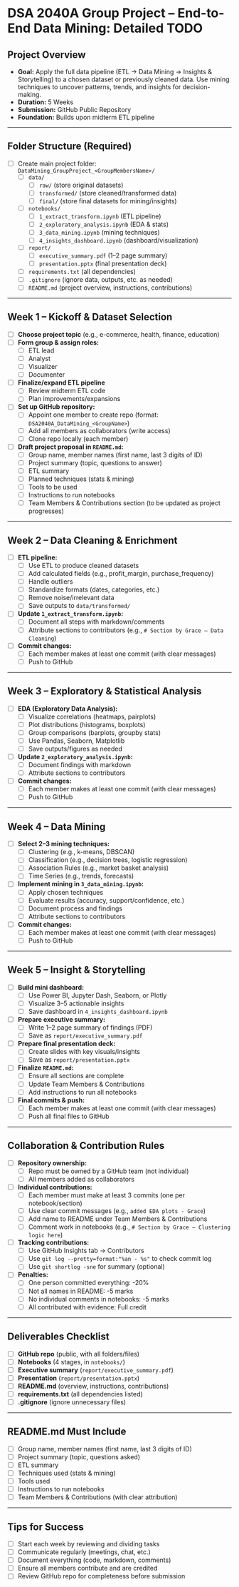 # DSA 2040A Group Project – End-to-End Data Mining: Detailed TODO

## Project Overview
- **Goal:** Apply the full data pipeline (ETL → Data Mining → Insights & Storytelling) to a chosen dataset or previously cleaned data. Use mining techniques to uncover patterns, trends, and insights for decision-making.
- **Duration:** 5 Weeks
- **Submission:** GitHub Public Repository
- **Foundation:** Builds upon midterm ETL pipeline

---

## Folder Structure (Required)
- [ ] Create main project folder: `DataMining_GroupProject_<GroupMembersName>/`
    - [ ] `data/`
        - [ ] `raw/` (store original datasets)
        - [ ] `transformed/` (store cleaned/transformed data)
        - [ ] `final/` (store final datasets for mining/insights)
    - [ ] `notebooks/`
        - [ ] `1_extract_transform.ipynb` (ETL pipeline)
        - [ ] `2_exploratory_analysis.ipynb` (EDA & stats)
        - [ ] `3_data_mining.ipynb` (mining techniques)
        - [ ] `4_insights_dashboard.ipynb` (dashboard/visualization)
    - [ ] `report/`
        - [ ] `executive_summary.pdf` (1–2 page summary)
        - [ ] `presentation.pptx` (final presentation deck)
    - [ ] `requirements.txt` (all dependencies)
    - [ ] `.gitignore` (ignore data, outputs, etc. as needed)
    - [ ] `README.md` (project overview, instructions, contributions)

---

## Week 1 – Kickoff & Dataset Selection
- [ ] **Choose project topic** (e.g., e-commerce, health, finance, education)
- [ ] **Form group & assign roles:**
    - [ ] ETL lead
    - [ ] Analyst
    - [ ] Visualizer
    - [ ] Documenter
- [ ] **Finalize/expand ETL pipeline**
    - [ ] Review midterm ETL code
    - [ ] Plan improvements/expansions
- [ ] **Set up GitHub repository:**
    - [ ] Appoint one member to create repo (format: `DSA2040A_DataMining_<GroupName>`)
    - [ ] Add all members as collaborators (write access)
    - [ ] Clone repo locally (each member)
- [ ] **Draft project proposal in `README.md`:**
    - [ ] Group name, member names (first name, last 3 digits of ID)
    - [ ] Project summary (topic, questions to answer)
    - [ ] ETL summary
    - [ ] Planned techniques (stats & mining)
    - [ ] Tools to be used
    - [ ] Instructions to run notebooks
    - [ ] Team Members & Contributions section (to be updated as project progresses)

---

## Week 2 – Data Cleaning & Enrichment
- [ ] **ETL pipeline:**
    - [ ] Use ETL to produce cleaned datasets
    - [ ] Add calculated fields (e.g., profit_margin, purchase_frequency)
    - [ ] Handle outliers
    - [ ] Standardize formats (dates, categories, etc.)
    - [ ] Remove noise/irrelevant data
    - [ ] Save outputs to `data/transformed/`
- [ ] **Update `1_extract_transform.ipynb`:**
    - [ ] Document all steps with markdown/comments
    - [ ] Attribute sections to contributors (e.g., `# Section by Grace – Data Cleaning`)
- [ ] **Commit changes:**
    - [ ] Each member makes at least one commit (with clear messages)
    - [ ] Push to GitHub

---

## Week 3 – Exploratory & Statistical Analysis
- [ ] **EDA (Exploratory Data Analysis):**
    - [ ] Visualize correlations (heatmaps, pairplots)
    - [ ] Plot distributions (histograms, boxplots)
    - [ ] Group comparisons (barplots, groupby stats)
    - [ ] Use Pandas, Seaborn, Matplotlib
    - [ ] Save outputs/figures as needed
- [ ] **Update `2_exploratory_analysis.ipynb`:**
    - [ ] Document findings with markdown
    - [ ] Attribute sections to contributors
- [ ] **Commit changes:**
    - [ ] Each member makes at least one commit (with clear messages)
    - [ ] Push to GitHub

---

## Week 4 – Data Mining
- [ ] **Select 2–3 mining techniques:**
    - [ ] Clustering (e.g., k-means, DBSCAN)
    - [ ] Classification (e.g., decision trees, logistic regression)
    - [ ] Association Rules (e.g., market basket analysis)
    - [ ] Time Series (e.g., trends, forecasts)
- [ ] **Implement mining in `3_data_mining.ipynb`:**
    - [ ] Apply chosen techniques
    - [ ] Evaluate results (accuracy, support/confidence, etc.)
    - [ ] Document process and findings
    - [ ] Attribute sections to contributors
- [ ] **Commit changes:**
    - [ ] Each member makes at least one commit (with clear messages)
    - [ ] Push to GitHub

---

## Week 5 – Insight & Storytelling
- [ ] **Build mini dashboard:**
    - [ ] Use Power BI, Jupyter Dash, Seaborn, or Plotly
    - [ ] Visualize 3–5 actionable insights
    - [ ] Save dashboard in `4_insights_dashboard.ipynb`
- [ ] **Prepare executive summary:**
    - [ ] Write 1–2 page summary of findings (PDF)
    - [ ] Save as `report/executive_summary.pdf`
- [ ] **Prepare final presentation deck:**
    - [ ] Create slides with key visuals/insights
    - [ ] Save as `report/presentation.pptx`
- [ ] **Finalize `README.md`:**
    - [ ] Ensure all sections are complete
    - [ ] Update Team Members & Contributions
    - [ ] Add instructions to run all notebooks
- [ ] **Final commits & push:**
    - [ ] Each member makes at least one commit (with clear messages)
    - [ ] Push all final files to GitHub

---

## Collaboration & Contribution Rules
- [ ] **Repository ownership:**
    - [ ] Repo must be owned by a GitHub team (not individual)
    - [ ] All members added as collaborators
- [ ] **Individual contributions:**
    - [ ] Each member must make at least 3 commits (one per notebook/section)
    - [ ] Use clear commit messages (e.g., `added EDA plots - Grace`)
    - [ ] Add name to README under Team Members & Contributions
    - [ ] Comment work in notebooks (e.g., `# Section by Grace – Clustering logic here`)
- [ ] **Tracking contributions:**
    - [ ] Use GitHub Insights tab → Contributors
    - [ ] Use `git log --pretty=format:"%an - %s"` to check commit log
    - [ ] Use `git shortlog -sne` for summary (optional)
- [ ] **Penalties:**
    - [ ] One person committed everything: -20%
    - [ ] Not all names in README: -5 marks
    - [ ] No individual comments in notebooks: -5 marks
    - [ ] All contributed with evidence: Full credit

---

## Deliverables Checklist
- [ ] **GitHub repo** (public, with all folders/files)
- [ ] **Notebooks** (4 stages, in `notebooks/`)
- [ ] **Executive summary** (`report/executive_summary.pdf`)
- [ ] **Presentation** (`report/presentation.pptx`)
- [ ] **README.md** (overview, instructions, contributions)
- [ ] **requirements.txt** (all dependencies listed)
- [ ] **.gitignore** (ignore unnecessary files)

---

## README.md Must Include
- [ ] Group name, member names (first name, last 3 digits of ID)
- [ ] Project summary (topic, questions asked)
- [ ] ETL summary
- [ ] Techniques used (stats & mining)
- [ ] Tools used
- [ ] Instructions to run notebooks
- [ ] Team Members & Contributions (with clear attribution)

---

## Tips for Success
- [ ] Start each week by reviewing and dividing tasks
- [ ] Communicate regularly (meetings, chat, etc.)
- [ ] Document everything (code, markdown, comments)
- [ ] Ensure all members contribute and are credited
- [ ] Review GitHub repo for completeness before submission 
